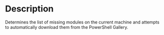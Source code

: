# Description

Determines the list of missing modules on the current machine and attempts to
automatically download them from the PowerShell Gallery.
